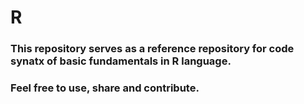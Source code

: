 # R
### This repository serves as a reference repository for code synatx of basic fundamentals in R language.
### Feel free to use, share and contribute.
